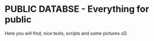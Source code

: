 # PUBLIC DATABSE - Everything for public
Here you will find, nice tools, scripts and some pictures xD. 
